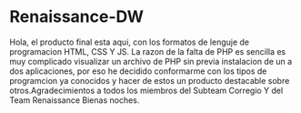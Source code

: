 # Renaissance-DW
Hola, el producto final esta aqui, con los formatos de lenguje de programacion HTML, CSS Y JS. La razon de la falta de PHP es sencilla es muy complicado visualizar un archivo de PHP sin previa instalacion de un a dos aplicaciones, por eso he decidido conformarme con los tipos de programcion ya conocidos y hacer de estos un producto destacable sobre otros.Agradecimientos a todos los miembros del Subteam Corregio Y del Team Renaissance Bienas noches.
